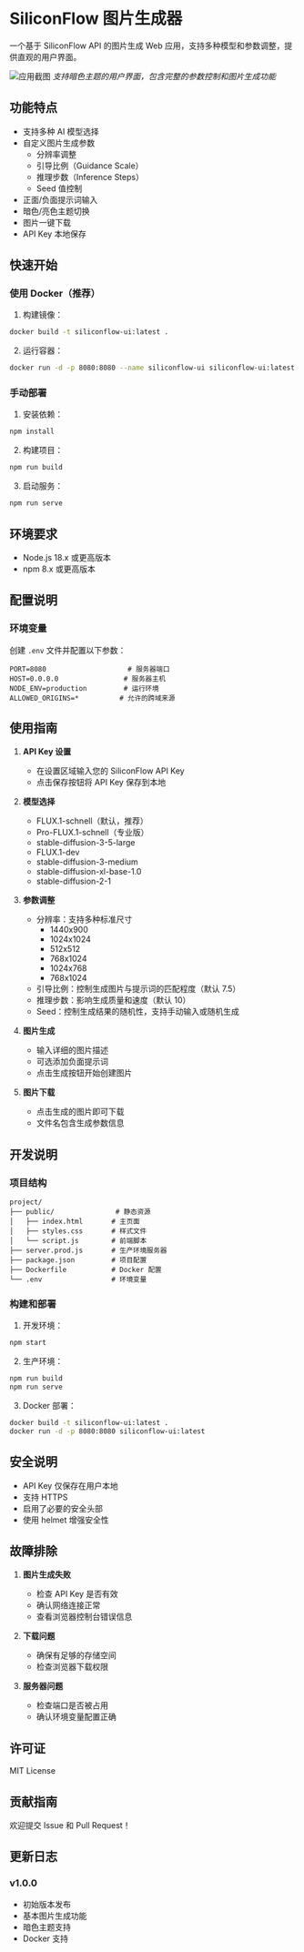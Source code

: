 # SiliconFlow 图片生成器

一个基于 SiliconFlow API 的图片生成 Web 应用，支持多种模型和参数调整，提供直观的用户界面。

![应用截图](screenshots/screenshot.png)
*支持暗色主题的用户界面，包含完整的参数控制和图片生成功能*

## 功能特点

- 支持多种 AI 模型选择
- 自定义图片生成参数
  - 分辨率调整
  - 引导比例（Guidance Scale）
  - 推理步数（Inference Steps）
  - Seed 值控制
- 正面/负面提示词输入
- 暗色/亮色主题切换
- 图片一键下载
- API Key 本地保存

## 快速开始

### 使用 Docker（推荐）

1. 构建镜像：
```bash
docker build -t siliconflow-ui:latest .
```

2. 运行容器：
```bash
docker run -d -p 8080:8080 --name siliconflow-ui siliconflow-ui:latest
```

### 手动部署

1. 安装依赖：
```bash
npm install
```

2. 构建项目：
```bash
npm run build
```

3. 启动服务：
```bash
npm run serve
```

## 环境要求

- Node.js 18.x 或更高版本
- npm 8.x 或更高版本

## 配置说明

### 环境变量

创建 `.env` 文件并配置以下参数：

```env
PORT=8080                    # 服务器端口
HOST=0.0.0.0                # 服务器主机
NODE_ENV=production         # 运行环境
ALLOWED_ORIGINS=*          # 允许的跨域来源
```

## 使用指南

1. **API Key 设置**
   - 在设置区域输入您的 SiliconFlow API Key
   - 点击保存按钮将 API Key 保存到本地

2. **模型选择**
   - FLUX.1-schnell（默认，推荐）
   - Pro-FLUX.1-schnell（专业版）
   - stable-diffusion-3-5-large 
   - FLUX.1-dev
   - stable-diffusion-3-medium
   - stable-diffusion-xl-base-1.0
   - stable-diffusion-2-1

3. **参数调整**
   - 分辨率：支持多种标准尺寸
     - 1440x900
     - 1024x1024
     - 512x512
     - 768x1024
     - 1024x768
     - 768x1024
   - 引导比例：控制生成图片与提示词的匹配程度（默认 7.5）
   - 推理步数：影响生成质量和速度（默认 10）
   - Seed：控制生成结果的随机性，支持手动输入或随机生成

4. **图片生成**
   - 输入详细的图片描述
   - 可选添加负面提示词
   - 点击生成按钮开始创建图片

5. **图片下载**
   - 点击生成的图片即可下载
   - 文件名包含生成参数信息

## 开发说明

### 项目结构
```
project/
├── public/               # 静态资源
│   ├── index.html       # 主页面
│   ├── styles.css       # 样式文件
│   └── script.js        # 前端脚本
├── server.prod.js       # 生产环境服务器
├── package.json         # 项目配置
├── Dockerfile           # Docker 配置
└── .env                 # 环境变量
```

### 构建和部署

1. 开发环境：
```bash
npm start
```

2. 生产环境：
```bash
npm run build
npm run serve
```

3. Docker 部署：
```bash
docker build -t siliconflow-ui:latest .
docker run -d -p 8080:8080 siliconflow-ui:latest
```

## 安全说明

- API Key 仅保存在用户本地
- 支持 HTTPS
- 启用了必要的安全头部
- 使用 helmet 增强安全性

## 故障排除

1. **图片生成失败**
   - 检查 API Key 是否有效
   - 确认网络连接正常
   - 查看浏览器控制台错误信息

2. **下载问题**
   - 确保有足够的存储空间
   - 检查浏览器下载权限

3. **服务器问题**
   - 检查端口是否被占用
   - 确认环境变量配置正确

## 许可证

MIT License

## 贡献指南

欢迎提交 Issue 和 Pull Request！

## 更新日志

### v1.0.0
- 初始版本发布
- 基本图片生成功能
- 暗色主题支持
- Docker 支持